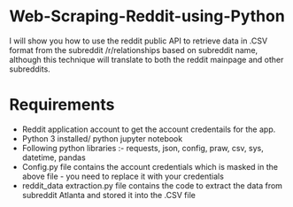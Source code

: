 # Web-Scraping-Reddit-using-Python

I will show you how to use the reddit public API to retrieve data in .CSV format from the subreddit /r/relationships based on subreddit name, although this technique will translate to both the reddit mainpage and other subreddits.

# Requirements
- Reddit application account to get the account credentails for the app.
- Python 3 installed/ python jupyter notebook
- Following python libraries :- requests, json, config, praw, csv, sys, datetime, pandas
- Config.py file contains the account credentials which is masked in the above file - you need to replace it with your credentials
- reddit_data extraction.py file contains the code to extract the data from subreddit Atlanta and stored it into the .CSV file
